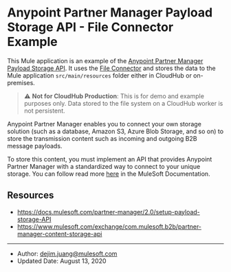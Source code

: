 # Anypoint Partner Manager Payload Storage API - File Connector Example
This Mule application is an example of the [Anypoint Partner Manager Payload Storage API](https://docs.mulesoft.com/partner-manager/2.0/setup-payload-storage-API). It uses the [File Connector](https://docs.mulesoft.com/file-connector/1.3/) and stores the data to the Mule application `src/main/resources` folder either in CloudHub or on-premises.

> :warning: **Not for CloudHub Production**: This is for demo and example purposes only. Data stored to the file system on a CloudHub worker is not persistent. 

Anypoint Partner Manager enables you to connect your own storage solution (such as a database, Amazon S3, Azure Blob Storage, and so on) to store the transmission content such as incoming and outgoing B2B message payloads. 

To store this content, you must implement an API that provides Anypoint Partner Manager with a standardized way to connect to your unique storage. You can follow read more [here](https://docs.mulesoft.com/partner-manager/2.0/setup-payload-storage-API) in the MuleSoft Documentation.

## Resources
* https://docs.mulesoft.com/partner-manager/2.0/setup-payload-storage-API
* https://www.mulesoft.com/exchange/com.mulesoft.b2b/partner-manager-content-storage-api



---

* Author: dejim.juang@mulesoft.com
* Updated Date: August 13, 2020

